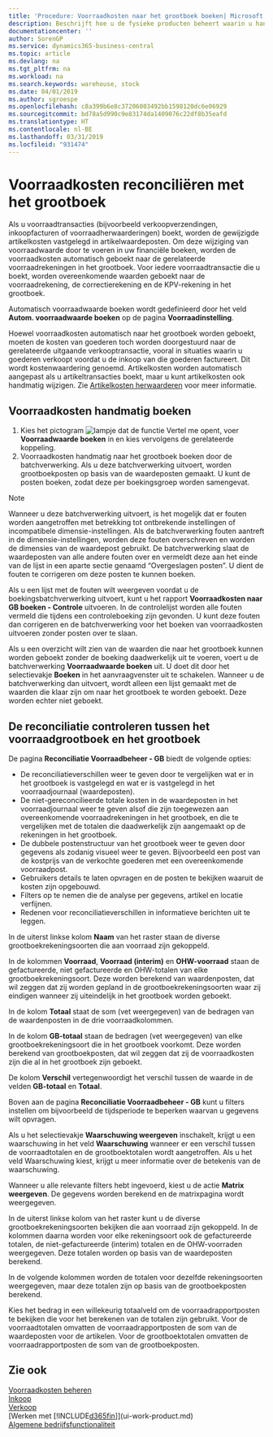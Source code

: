 ```yaml
---
title: 'Procedure: Voorraadkosten naar het grootboek boeken| Microsoft Docs'
description: Beschrijft hoe u de fysieke producten beheert waarin u handelt, bijvoorbeeld de voorraad in uw magazijn.
documentationcenter: ''
author: SorenGP
ms.service: dynamics365-business-central
ms.topic: article
ms.devlang: na
ms.tgt_pltfrm: na
ms.workload: na
ms.search.keywords: warehouse, stock
ms.date: 04/01/2019
ms.author: sgroespe
ms.openlocfilehash: c8a399b6e8c37206003492bb1598120dc6e06929
ms.sourcegitcommit: bd78a5d990c9e83174da1409076c22df8b35eafd
ms.translationtype: HT
ms.contentlocale: nl-BE
ms.lasthandoff: 03/31/2019
ms.locfileid: "931474"
---
```

# <a name="reconcile-inventory-costs-with-the-general-ledger"></a>Voorraadkosten reconciliëren met het grootboek
Als u voorraadtransacties (bijvoorbeeld verkoopverzendingen, inkoopfacturen of voorraadherwaarderingen) boekt, worden de gewijzigde artikelkosten vastgelegd in artikelwaardeposten. Om deze wijziging van voorraadwaarde door te voeren in uw financiële boeken, worden de voorraadkosten automatisch geboekt naar de gerelateerde voorraadrekeningen in het grootboek. Voor iedere voorraadtransactie die u boekt, worden overeenkomende waarden geboekt naar de voorraadrekening, de correctierekening en de KPV-rekening in het grootboek.

Automatisch voorraadwaarde boeken wordt gedefinieerd door het veld **Autom. voorraadwaarde boeken** op de pagina **Voorraadinstelling**.

Hoewel voorraadkosten automatisch naar het grootboek worden geboekt, moeten de kosten van goederen toch worden doorgestuurd naar de gerelateerde uitgaande verkooptransactie, vooral in situaties waarin u goederen verkoopt voordat u de inkoop van die goederen factureert. Dit wordt kostenwaardering genoemd. Artikelkosten worden automatisch aangepast als u artikeltransacties boekt, maar u kunt artikelkosten ook handmatig wijzigen. Zie [Artikelkosten herwaarderen](inventory-how-adjust-item-costs.md) voor meer informatie.

## <a name="to-post-inventory-costs-manually"></a>Voorraadkosten handmatig boeken
1. Kies het pictogram ![lampje dat de functie Vertel me opent](media/ui-search/search_small.png "Vertel me wat u wilt doen"), voer **Voorraadwaarde boeken** in en kies vervolgens de gerelateerde koppeling.
2. Voorraadkosten handmatig naar het grootboek boeken door de batchverwerking. Als u deze batchverwerking uitvoert, worden grootboekposten op basis van de waardeposten gemaakt. U kunt de posten boeken, zodat deze per boekingsgroep worden samengevat.

> [!NOTE]  
> Wanneer u deze batchverwerking uitvoert, is het mogelijk dat er fouten worden aangetroffen met betrekking tot ontbrekende instellingen of incompatibele dimensie-instellingen. Als de batchverwerking fouten aantreft in de dimensie-instellingen, worden deze fouten overschreven en worden de dimensies van de waardepost gebruikt. De batchverwerking slaat de waardeposten van alle andere fouten over en vermeldt deze aan het einde van de lijst in een aparte sectie genaamd “Overgeslagen posten”. U dient de fouten te corrigeren om deze posten te kunnen boeken.

Als u een lijst met de fouten wilt weergeven voordat u de boekingsbatchverwerking uitvoert, kunt u het rapport **Voorraadkosten naar GB boeken - Controle** uitvoeren. In de controlelijst worden alle fouten vermeld die tijdens een controleboeking zijn gevonden. U kunt deze fouten dan corrigeren en de batchverwerking voor het boeken van voorraadkosten uitvoeren zonder posten over te slaan.

Als u een overzicht wilt zien van de waarden die naar het grootboek kunnen worden geboekt zonder de boeking daadwerkelijk uit te voeren, voert u de batchverwerking **Voorraadwaarde boeken** uit. U doet dit door het selectievakje **Boeken** in het aanvraagvenster uit te schakelen. Wanneer u de batchverwerking dan uitvoert, wordt alleen een lijst gemaakt met de waarden die klaar zijn om naar het grootboek te worden geboekt. Deze worden echter niet geboekt.

## <a name="to-audit-the-reconciliation-between-the-inventory-ledger-and-the-general-ledger"></a>De reconciliatie controleren tussen het voorraadgrootboek en het grootboek
De pagina **Reconciliatie Voorraadbeheer - GB** biedt de volgende opties:

- De reconciliatieverschillen weer te geven door te vergelijken wat er in het grootboek is vastgelegd en wat er is vastgelegd in het voorraadjournaal (waardeposten).
- De niet-gereconcilieerde totale kosten in de waardeposten in het voorraadjournaal weer te geven alsof die zijn toegewezen aan overeenkomende voorraadrekeningen in het grootboek, en die te vergelijken met de totalen die daadwerkelijk zijn aangemaakt op de rekeningen in het grootboek.
- De dubbele postenstructuur van het grootboek weer te geven door gegevens als zodanig visueel weer te geven. Bijvoorbeeld een post van de kostprijs van de verkochte goederen met een overeenkomende voorraadpost.
- Gebruikers details te laten opvragen en de posten te bekijken waaruit de kosten zijn opgebouwd.
- Filters op te nemen die de analyse per gegevens, artikel en locatie verfijnen.
- Redenen voor reconciliatieverschillen in informatieve berichten uit te leggen.


In de uiterst linkse kolom **Naam** van het raster staan de diverse grootboekrekeningsoorten die aan voorraad zijn gekoppeld.

In de kolommen **Voorraad**, **Voorraad (interim)** en **OHW-voorraad** staan de gefactureerde, niet gefactureerde en OHW-totalen van elke grootboekrekeningsoort. Deze worden berekend van waardenposten, dat wil zeggen dat zij worden gepland in de grootboekrekeningsoorten waar zij eindigen wanneer zij uiteindelijk in het grootboek worden geboekt.

In de kolom **Totaal** staat de som (vet weergegeven) van de bedragen van de waardenposten in de drie voorraadkolommen.

In de kolom **GB-totaal** staan de bedragen (vet weergegeven) van elke grootboekrekeningsoort die in het grootboek voorkomt. Deze worden berekend van grootboekposten, dat wil zeggen dat zij de voorraadkosten zijn die al in het grootboek zijn geboekt.

De kolom **Verschil** vertegenwoordigt het verschil tussen de waarde in de velden **GB-totaal** en **Totaal**.

Boven aan de pagina **Reconciliatie Voorraadbeheer - GB** kunt u filters instellen om bijvoorbeeld de tijdsperiode te beperken waarvan u gegevens wilt opvragen.

Als u het selectievakje **Waarschuwing weergeven** inschakelt, krijgt u een waarschuwing in het veld **Waarschuwing** wanneer er een verschil tussen de voorraadtotalen en de grootboektotalen wordt aangetroffen. Als u het veld Waarschuwing kiest, krijgt u meer informatie over de betekenis van de waarschuwing.

Wanneer u alle relevante filters hebt ingevoerd, kiest u de actie **Matrix weergeven**. De gegevens worden berekend en de matrixpagina wordt weergegeven.

In de uiterst linkse kolom van het raster kunt u de diverse grootboekrekeningsoorten bekijken die aan voorraad zijn gekoppeld. In de kolommen daarna worden voor elke rekeningsoort ook de gefactureerde totalen, de niet-gefactureerde (interim) totalen en de OHW-voorraden weergegeven. Deze totalen worden op basis van de waardeposten berekend.

In de volgende kolommen worden de totalen voor dezelfde rekeningsoorten weergegeven, maar deze totalen zijn op basis van de grootboekposten berekend.

Kies het bedrag in een willekeurig totaalveld om de voorraadrapportposten te bekijken die voor het berekenen van de totalen zijn gebruikt. Voor de voorraadtotalen omvatten de voorraadrapportposten de som van de waardeposten voor de artikelen. Voor de grootboektotalen omvatten de voorraadrapportposten de som van de grootboekposten.

## <a name="see-also"></a>Zie ook  
[Voorraadkosten beheren](finance-manage-inventory-costs.md)  
[Inkoop](purchasing-manage-purchasing.md)  
[Verkoop](sales-manage-sales.md)    
[Werken met [!INCLUDE[d365fin](includes/d365fin_md.md)]](ui-work-product.md)  
[Algemene bedrijfsfunctionaliteit](ui-across-business-areas.md)
